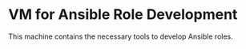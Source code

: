 # VM for Ansible Role Development

This machine contains the necessary tools to develop Ansible roles.
